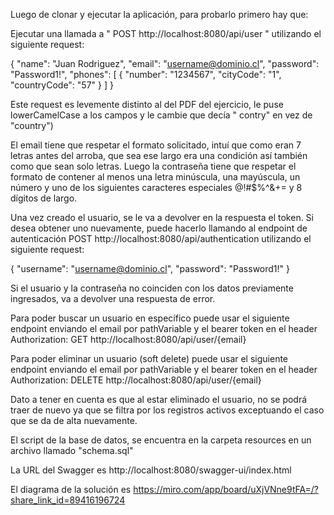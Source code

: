 Luego de clonar y ejecutar la aplicación, para probarlo primero hay que:

Ejecutar una llamada a " POST http://localhost:8080/api/user " utilizando el siguiente request:

{
"name": "Juan Rodriguez",
"email": "username@dominio.cl",
"password": "Password1!",
"phones": [
{
"number": "1234567",
"cityCode": "1",
"countryCode": "57"
}
]
}

Este request es levemente distinto al del PDF del ejercicio, le puse lowerCamelCase a los campos y le cambie que decía "
contry" en vez de "country")

El email tiene que respetar el formato solicitado, intuí que como eran 7 letras antes del arroba, que sea ese largo era
una condición así también como que sean solo letras.
Luego la contraseña tiene que respetar el formato de contener al menos una letra minúscula, una mayúscula, un número y
uno de los siguientes caracteres especiales @!#$%^&+= y 8 dígitos de largo.

Una vez creado el usuario, se le va a devolver en la respuesta el token. Si desea obtener uno nuevamente, puede hacerlo
llamando al endpoint de autenticación
POST http://localhost:8080/api/authentication utilizando el siguiente request:

{
"username": "username@dominio.cl",
"password": "Password1!"
}

Si el usuario y la contraseña no coinciden con los datos previamente ingresados, va a devolver una respuesta de error.

Para poder buscar un usuario en específico puede usar el siguiente endpoint enviando el email por pathVariable y el
bearer token en el header Authorization:
GET http://localhost:8080/api/user/{email}

Para poder eliminar un usuario (soft delete) puede usar el siguiente endpoint enviando el email por pathVariable y el
bearer token en el header Authorization:
DELETE http://localhost:8080/api/user/{email}

Dato a tener en cuenta es que al estar eliminado el usuario, no se podrá traer de nuevo ya que se filtra por los
registros activos exceptuando el caso que se da de alta nuevamente.

El script de la base de datos, se encuentra en la carpeta resources en un archivo llamado "schema.sql"

La URL del Swagger es http://localhost:8080/swagger-ui/index.html

El diagrama de la solución es https://miro.com/app/board/uXjVNne9tFA=/?share_link_id=89416196724
